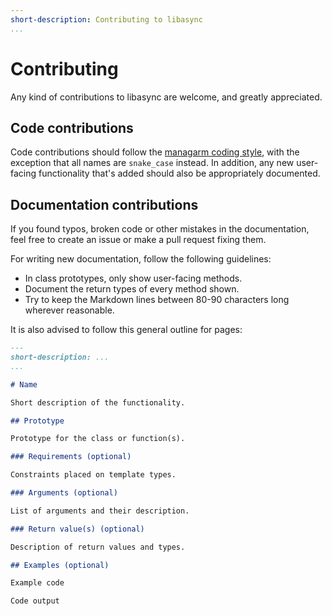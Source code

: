 ```yaml
---
short-description: Contributing to libasync
...
```


# Contributing

Any kind of contributions to libasync are welcome, and greatly appreciated.

## Code contributions

Code contributions should follow the
[managarm coding style](https://docs.managarm.org/handbook/contributing/coding-style.html),
with the exception that all names are `snake_case` instead. In addition, any new
user-facing functionality that's added should also be appropriately documented.

## Documentation contributions

If you found typos, broken code or other mistakes in the documentation, feel
free to create an issue or make a pull request fixing them.

For writing new documentation, follow the following guidelines:

 - In class prototypes, only show user-facing methods.
 - Document the return types of every method shown.
 - Try to keep the Markdown lines between 80-90 characters long wherever reasonable.

It is also advised to follow this general outline for pages:

```md
---
short-description: ...
...

# Name

Short description of the functionality.

## Prototype

Prototype for the class or function(s).

### Requirements (optional)

Constraints placed on template types.

### Arguments (optional)

List of arguments and their description.

### Return value(s) (optional)

Description of return values and types.

## Examples (optional)

Example code

Code output
```
